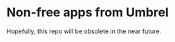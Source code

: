 <!--
SPDX-FileCopyrightText: 2021 Aaron Dewes <aaron.dewes@protonmail.com>

SPDX-License-Identifier: AGPL-3.0-only
-->
# Non-free apps from Umbrel

Hopefully, this repo will be obsolete in the near future.
